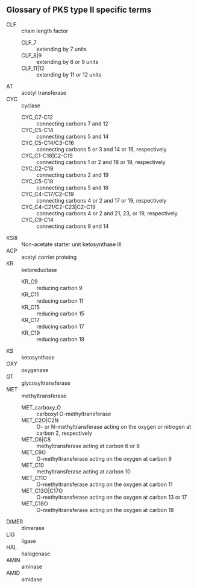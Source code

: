 ## Glossary of PKS type II specific terms

<dl>
  <dt id="CLF">CLF</dt>
  <dd>chain length factor
    <dl>
    <dt id="CLF_7">CLF_7</dt>
    <dd>extending by 7 units</dd>
    <dt id="CLF_8|9">CLF_8|9</dt>
    <dd>extending by 8 or 9 units</dd>
    <dt id="CLF_11|12">CLF_11|12</dt>
    <dd>extending by 11 or 12 units</dd>
    </dl>
  </dd>
  <dt id="AT">AT</dt>
  <dd>acetyl transferase</dd>
  <dt id="CYC">CYC</dt>
  <dd>cyclase
    <dl>
      <dt id="CYC_C7-C12">CYC_C7-C12</dt>
      <dd>connecting carbons 7 and 12</dd>
      <dt id="CYC_C5-C14">CYC_C5-C14</dt>
      <dd>connecting carbons 5 and 14</dd>
      <dt id="CYC_C5-C14/C3-C16">CYC_C5-C14/C3-C16</dt>
      <dd>connecting carbons 5 or 3 and 14 or 16, respectively</dd>
      <dt id="CYC_C1-C18|C2-C19">CYC_C1-C18|C2-C19</dt>
      <dd>connecting carbons 1 or 2 and 18 or 19, respectively</dd>
      <dt id="CYC_C2-C19">CYC_C2-C19</dt>
      <dd>connecting carbons 2 and 19</dd>
      <dt id="CYC_C5-C18">CYC_C5-C18</dt>
      <dd>connecting carbons 5 and 18</dd>
      <dt id="CYC_C4-C17/C2-C19">CYC_C4-C17/C2-C19</dt>
      <dd>connecting carbons 4 or 2 and 17 or 19, respectively</dd>
      <dt id="CYC_C4-C21/C2-C23|C2-C19">CYC_C4-C21/C2-C23|C2-C19</dt>
      <dd>connecting carbons 4 or 2 and 21, 23, or 19, respectively</dd>
      <dt id="CYC_C9-C14">CYC_C9-C14</dt>
      <dd>connecting carbons 9 and 14</dd>
    </dl>
  </dd>
  <dt id="KSIII">KSIII</dt>
  <dd>Non-acetate starter unit ketosynthase III</dd>
  <dt id="ACP">ACP</dt>
  <dd>acetyl carrier proteing</dd>
  <dt id="KR">KR</dt>
  <dd>ketoreductase
    <dl>
    <dt id="KR_C9">KR_C9</dt>
    <dd>reducing carbon 9</dd>
    <dt id="KR_C11">KR_C11</dt>
    <dd>reducing carbon 11</dd>
    <dt id="KR_C15">KR_C15</dt>
    <dd>reducing carbon 15</dd>
    <dt id="KR_C17">KR_C17</dt>
    <dd>reducing carbon 17</dd>
    <dt id="KR_C19">KR_C19</dt>
    <dd>reducing carbon 19</dd>
    </dl>
  </dd>
  <dt id="KS">KS</dt>
  <dd>ketosynthase</dd>
  <dt id="OXY">OXY</dt>
  <dd>oxygenase</dd>
  <dt id="GT">GT</dt>
  <dd>glycosyltransferase</dd>
  <dt id="MET">MET</dt>
  <dd>methyltransferase
    <dl>
    <dt id="MET_carboxy_O">MET_carboxy_O</dt>
    <dd>carboxyl O-methyltransferase</dd>
    <dt id="MET_C2O|C2N">MET_C2O|C2N</dt>
    <dd>O- or N-methyltransferase acting on the oxygen or nitrogen at carbon 2, respectively</dd>
    <dt id="MET_C6|C8">MET_C6|C8</dt>
    <dd>methyltransferase acting at carbon 6 or 8</dd>
    <dt id="MET_C9O">MET_C9O</dt>
    <dd>O-methyltransferase acting on the oxygen at carbon 9</dd>
    <dt id="MET_C10">MET_C10</dt>
    <dd>methyltransferase acting at carbon 10</dd>
    <dt id="MET_C11O">MET_C11O</dt>
    <dd>O-methyltransferase acting on the oxygen at carbon 11</dd>
    <dt id="MET_C13O|C17O">MET_C13O|C17O</dt>
    <dd>O-methyltransferase acting on the oxygen at carbon 13 or 17</dd>
    <dt id="MET_C18O">MET_C18O</dt>
    <dd>O-methyltransferase acting on the oxygen at carbon 18</dd>
    </dl>
  </dd>
  <dt id="DIMER">DIMER</dt>
  <dd>dimerase</dd>
  <dt id="LIG">LIG</dt>
  <dd>ligase</dd>
  <dt id="HAL">HAL</dt>
  <dd>halogenase</dd>
  <dt id="AMIN">AMIN</dt>
  <dd>aminase</dd>
  <dt id="AMID">AMID</dt>
  <dd>amidase</dd>
</dl>
